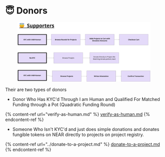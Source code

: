 # 😇 Donors

<figure><img src="../../.gitbook/assets/image (5).png" alt=""><figcaption></figcaption></figure>

Their are two types of donors

* Donor Who Has KYC'd Through I am Human and Qualified For Matched Funding through a Pot (Quadratic Funding Round)

{% content-ref url="verify-as-human.md" %}
[verify-as-human.md](verify-as-human.md)
{% endcontent-ref %}

* Someone Who Isn't KYC'd and just does simple donations and donates fungible tokens on NEAR directly to projects on project registry.

{% content-ref url="../donate-to-a-project.md" %}
[donate-to-a-project.md](../donate-to-a-project.md)
{% endcontent-ref %}

